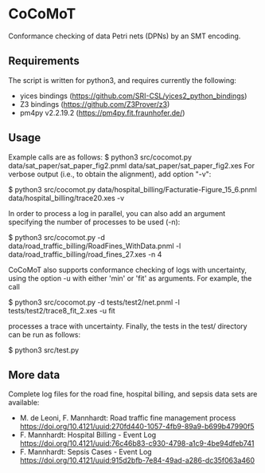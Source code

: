 # CoCoMoT
Conformance checking of data Petri nets (DPNs) by an SMT encoding.

## Requirements
The script is written for python3, and requires currently the following:
 * yices bindings (https://github.com/SRI-CSL/yices2_python_bindings)
 * Z3 bindings (https://github.com/Z3Prover/z3)
 * pm4py v2.2.19.2 (https://pm4py.fit.fraunhofer.de/)

## Usage
Example calls are as follows:
 $ python3 src/cocomot.py data/sat_paper/sat_paper_fig2.pnml data/sat_paper/sat_paper_fig2.xes
For verbose output (i.e., to obtain the alignment), add option "-v":

 $ python3 src/cocomot.py data/hospital_billing/Facturatie-Figure_15_6.pnml data/hospital_billing/trace20.xes -v

In order to process a log in parallel, you can also add an argument specifying
the number of processes to be used (-n):

 $ python3 src/cocomot.py -d data/road_traffic_billing/RoadFines_WithData.pnml -l data/road_traffic_billing/road_fines_27.xes -n 4

CoCoMoT also supports conformance checking of logs with uncertainty, using the 
option -u with either 'min' or 'fit' as arguments. For example, the call

 $ python3 src/cocomot.py -d tests/test2/net.pnml -l tests/test2/trace8_fit_2.xes -u fit

processes a trace with uncertainty. Finally, the tests in the test/ directory
can be run as follows:

 $ python3 src/test.py

## More data
Complete log files for the road fine, hospital billing, and sepsis data sets are
available:
  * M. de Leoni, F. Mannhardt: Road traffic fine management process
    https://doi.org/10.4121/uuid:270fd440-1057-4fb9-89a9-b699b47990f5
  * F. Mannhardt: Hospital Billing - Event Log
    https://doi.org/10.4121/uuid:76c46b83-c930-4798-a1c9-4be94dfeb741
  * F. Mannhardt: Sepsis Cases - Event Log
    https://doi.org/10.4121/uuid:915d2bfb-7e84-49ad-a286-dc35f063a460

